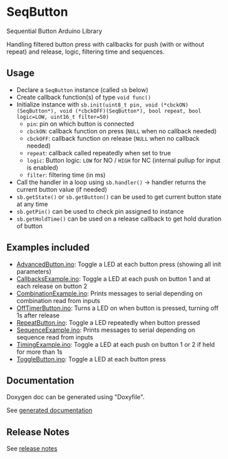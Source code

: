 # SeqButton

Sequential Button Arduino Library

Handling filtered button press with callbacks for push (with or without repeat) and release, logic, filtering time and sequences.

## Usage

- Declare a `SeqButton` instance (called `sb` below)
- Create callback function(s) of type `void func()`
- Initialize instance with `sb.init(uint8_t pin, void (*cbckON)(SeqButton*), void (*cbckOFF)(SeqButton*), bool repeat, bool logic=LOW, uint16_t filter=50)`
  - `pin`: pin on which button is connected
  - `cbckON`: callback function on press (`NULL` when no callback needed)
  - `cbckOFF`: callback function on release (`NULL` when no callback needed)
  - `repeat`: callback called repeatedly when set to true
  - `logic`: Button logic: `LOW` for NO / `HIGH` for NC (internal pullup for input is enabled)
  - `filter`: filtering time (in ms)
- Call the handler in a loop using `sb.handler()` -> handler returns the current button value (if needed)
- `sb.getState()` or `sb.getButton()` can be used to get current button state at any time
- `sb.getPin()` can be used to check pin assigned to instance
- `sb.getHoldTime()` can be used on a release callback to get hold duration of button

## Examples included

- [AdvancedButton.ino](examples/AdvancedButton/AdvancedButton.ino): Toggle a LED at each button press (showing all init parameters)
- [CallbacksExample.ino](examples/CallbacksExample/CallbacksExample.ino): Toggle a LED at each push on button 1 and at each release on button 2
- [CombinationExample.ino](examples/CombinationExample/CombinationExample.ino): Prints messages to serial depending on combination read from inputs
- [OffTimerButton.ino](examples/OffTimerButton/OffTimerButton.ino): Turns a LED on when button is pressed, turning off 1s after release
- [RepeatButton.ino](examples/RepeatButton/RepeatButton.ino): Toggle a LED repeatedly when button pressed
- [SequenceExample.ino](examples/SequenceExample/SequenceExample.ino): Prints messages to serial depending on sequence read from inputs
- [TimingExample.ino](examples/TimingExample/TimingExample.ino): Toggle a LED at each push on button 1 or 2 if held for more than 1s
- [ToggleButton.ino](examples/ToggleButton/ToggleButton.ino): Toggle a LED at each button press

## Documentation

Doxygen doc can be generated using "Doxyfile".

See [generated documentation](https://smfsw.github.io/SeqButton/)

## Release Notes

See [release notes](ReleaseNotes.md)
